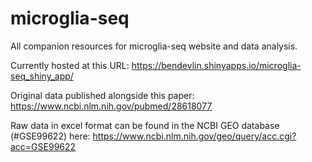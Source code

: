 # microglia-seq
All companion resources for microglia-seq website and data analysis. 

Currently hosted at this URL:  https://bendevlin.shinyapps.io/microglia-seq_shiny_app/

Original data published alongside this paper: https://www.ncbi.nlm.nih.gov/pubmed/28618077

Raw data in excel format can be found in the NCBI GEO database (#GSE99622) here: https://www.ncbi.nlm.nih.gov/geo/query/acc.cgi?acc=GSE99622
